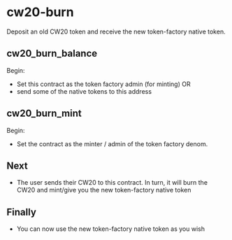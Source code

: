 # cw20-burn

Deposit an old CW20 token and receive the new token-factory native token.

## cw20_burn_balance

Begin:

- Set this contract as the token factory admin (for minting)
OR
- send some of the native tokens to this address

## cw20_burn_mint

Begin:

- Set the contract as the minter  / admin of the token factory denom.

## Next

- The user sends their CW20 to this contract. In turn, it will burn the CW20 and mint/give you the new token-factory native token

## Finally

- You can now use the new token-factory native token as you wish
